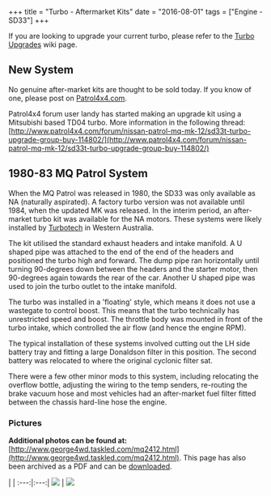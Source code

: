 +++
title = "Turbo - Aftermarket Kits"
date = "2016-08-01"
tags = ["Engine - SD33"]
+++

If you are looking to upgrade your current turbo, please refer to the [Turbo Upgrades][Wiki: upgrades] wiki page.

## New System

No genuine after-market kits are thought to be sold today. If you know of one, please post on [Patrol4x4.com](http://www.patrol4x4.com/forum/nissan-patrol-mq-mk-12/).

Patrol4x4 forum user landy has started making an upgrade kit using a Mitsubishi based TD04 turbo. More information in the following thread: [http://www.patrol4x4.com/forum/nissan-patrol-mq-mk-12/sd33t-turbo-upgrade-group-buy-114802/](http://www.patrol4x4.com/forum/nissan-patrol-mq-mk-12/sd33t-turbo-upgrade-group-buy-114802/)

## 1980-83 MQ Patrol System

When the MQ Patrol was released in 1980, the SD33 was only available as NA (naturally aspirated). A factory turbo version was not available until 1984, when the updated MK was released. In the interim period, an after-market turbo kit was available for the NA motors. These systems were likely installed by [Turbotech](http://www.turbotech.com.au/) in Western Australia.

The kit utilised the standard exhaust headers and intake manifold. A U shaped pipe was attached to the end of the end of the headers and positioned the turbo high and forward. The dump pipe ran horizontally until turning 90-degrees down between the headers and the starter motor, then 90-degrees again towards the rear of the car. Another U shaped pipe was used to join the turbo outlet to the intake manifold.

The turbo was installed in a 'floating' style, which means it does not use a wastegate to control boost. This means that the turbo technically has unrestricted speed and boost. The throttle body was mounted in front of the turbo intake, which controlled the air flow (and hence the engine RPM).

The typical installation of these systems involved cutting out the LH side battery tray and fitting a large Donaldson filter in this position. The second battery was relocated to where the original cyclonic filter sat.

There were a few other minor mods to this system, including relocating the overflow bottle, adjusting the wiring to the temp senders, re-routing the brake vacuum hose and most vehicles had an after-market fuel filter fitted between the chassis hard-line hose the engine.

### Pictures

**Additional photos can be found at:** [http://www.george4wd.taskled.com/mq2412.html](http://www.george4wd.taskled.com/mq2412.html). This page has also been archived as a PDF and can be [downloaded][File: 1].

   |   |
:---:|:---:|
[![][Image: 1]][Image: 1] | [![][Image: 2]][Image: 2]


[Image: 1]: /wiki/engine-sd33/turbo-aftermarket-kits/mq-aftermarker-turbo-system-1.jpg
[Image: 2]: /wiki/engine-sd33/turbo-aftermarket-kits/mq-aftermarker-turbo-system-2.jpg

[File: 1]: /wiki/engine-sd33/convert-24-to-12-volts/george4wd-mq-24v-12v-retrofit.pdf

[Wiki: upgrades]: /wiki/engine-sd33/turbo-upgrades
